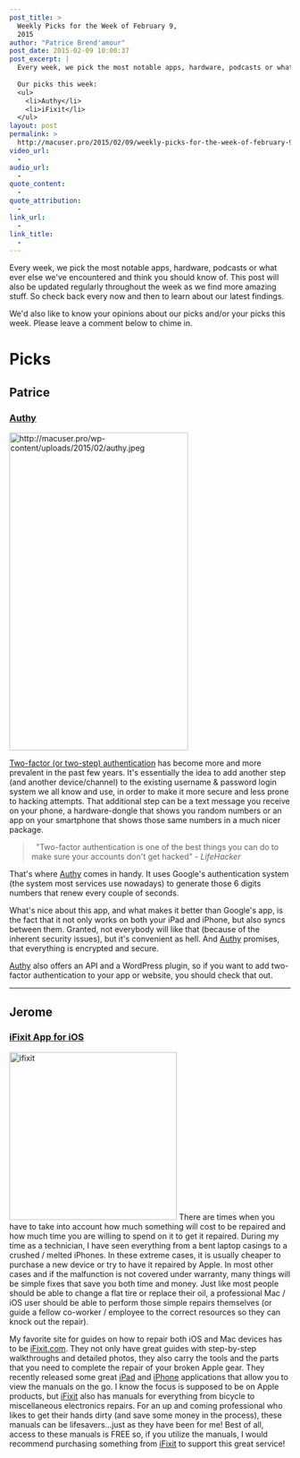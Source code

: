 ```yaml
---
post_title: >
  Weekly Picks for the Week of February 9,
  2015
author: "Patrice Brend'amour"
post_date: 2015-02-09 10:00:37
post_excerpt: |
  Every week, we pick the most notable apps, hardware, podcasts or what ever else we've encountered and think you should know of. This post will also be updated regularly throughout the week as we find more amazing stuff. So check back every now and then to learn about our latest findings.
  
  Our picks this week:
  <ul>
  	<li>Authy</li>
  	<li>iFixit</li>
  </ul>
layout: post
permalink: >
  http://macuser.pro/2015/02/09/weekly-picks-for-the-week-of-february-9-2015/
video_url:
  - 
audio_url:
  - 
quote_content:
  - 
quote_attribution:
  - 
link_url:
  - 
link_title:
  - 
---
```


Every week, we pick the most notable apps, hardware, podcasts or what ever else we've encountered and think you should know of. This post will also be updated regularly throughout the week as we find more amazing stuff. So check back every now and then to learn about our latest findings.

We'd also like to know your opinions about our picks and/or your picks this week. Please leave a comment below to chime in.

<h1>Picks</h1>

<h2>Patrice</h2>

<h3><a href="https://itunes.apple.com/us/app/authy/id494168017?mt=8&amp;uo=4&amp;at=1l3vb3F" title="Authy for iOS">Authy</a></h3>

<a href="http://macuser.pro/wp-content/uploads/2015/02/authy.jpeg"><img class="size-full wp-image-309" src="http://macuser.pro/wp-content/uploads/2015/02/authy.jpeg" alt="http://macuser.pro/wp-content/uploads/2015/02/authy.jpeg" width="320" height="568" /></a>

<a href="https://www.authy.com/what-is-two-factor-authentication" title="What is Two-factor authentication">Two-factor (or two-step) authentication</a> has become more and more prevalent in the past few years. It's essentially the idea to add another step (and another device/channel) to the existing username &amp; password login system we all know and use, in order to make it more secure and less prone to hacking attempts. That additional step can be a text message you receive on your phone, a hardware-dongle that shows you random numbers or an app on your smartphone that shows those same numbers in a much nicer package.

<blockquote>
    "Two-factor authentication is one of the best things you can do to make sure your accounts don't get hacked" - <em>LifeHacker</em>
</blockquote>

That's where <a href="https://itunes.apple.com/us/app/authy/id494168017?mt=8&amp;uo=4&amp;at=1l3vb3F" title="Authy for iOS">Authy</a> comes in handy. It uses Google's authentication system (the system most services use nowadays) to generate those 6 digits numbers that renew every couple of seconds.

What's nice about this app, and what makes it better than Google's app, is the fact that it not only works on both your iPad and iPhone, but also syncs between them. Granted, not everybody will like that (because of the inherent security issues), but it's convenient as hell. And <a href="https://itunes.apple.com/us/app/authy/id494168017?mt=8&amp;uo=4&amp;at=1l3vb3F" title="Authy for iOS">Authy</a> promises, that everything is encrypted and secure.

<a href="https://itunes.apple.com/us/app/authy/id494168017?mt=8&amp;uo=4&amp;at=1l3vb3F" title="Authy for iOS">Authy</a> also offers an API and a WordPress plugin, so if you want to add two-factor authentication to your app or website, you should check that out.

<hr />

<h2>Jerome</h2>

<h3><a href="https://www.ifixit.com" title="ifixit.com website">iFixit App for iOS</a></h3>

<a href="http://macuser.pro/wp-content/uploads/2015/02/ifixit.png" title="iFixit"><img class="alignleft size-medium wp-image-310" src="http://macuser.pro/wp-content/uploads/2015/02/ifixit-300x300.png" alt="ifixit" width="300" height="300" /></a>
There are times when you have to take into account how much something will cost to be repaired and how much time you are willing to spend on it to get it repaired. During my time as a technician, I have seen everything from a bent laptop casings to a crushed / melted iPhones. In these extreme cases, it is usually cheaper to purchase a new device or try to have it repaired by Apple. In most other cases and if the malfunction is not covered under warranty, many things will be simple fixes that save you both time and money. Just like most people should be able to change a flat tire or replace their oil, a professional Mac / iOS user should be able to perform those simple repairs themselves (or guide a fellow co-worker / employee to the correct resources so they can knock out the repair).

My favorite site for guides on how to repair both iOS and Mac devices has to be <a href="https://www.ifixit.com" title="ifixit.com website">iFixit.com</a>. They not only have great guides with step-by-step walkthroughs and detailed photos, they also carry the tools and the parts that you need to complete the repair of your broken Apple gear. They recently released some great <a href="https://itunes.apple.com/us/app/ifixit-repair-manual/id407417097?mt=8&amp;uo=4&amp;at=1l3v3UY" title="ifixit.com ipad app">iPad</a> and <a href="https://itunes.apple.com/us/app/ifixit-repair-manual/id407417097?mt=8&amp;uo=4&amp;at=1l3v3UY" title="ifixit.com iPhone app">iPhone</a> applications that allow you to view the manuals on the go. I know the focus is supposed to be on Apple products, but <a href="https://www.ifixit.com" title="ifixit.com website">iFixit</a> also has manuals for everything from bicycle to miscellaneous electronics repairs. For an up and coming professional who likes to get their hands dirty (and save some money in the process), these manuals can be lifesavers...just as they have been for me! Best of all, access to these manuals is FREE so, if you utilize the manuals, I would recommend purchasing something from <a href="https://www.ifixit.com" title="ifixit.com website">iFixit</a> to support this great service!